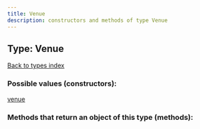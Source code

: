 ```yaml
---
title: Venue
description: constructors and methods of type Venue
---
```

## Type: Venue  
[Back to types index](index.md)



### Possible values (constructors):

[venue](../constructors/venue.md)  



### Methods that return an object of this type (methods):



